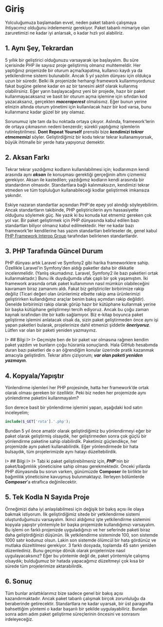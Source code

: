 # Giriş

Yolculuğumuza başlamadan evvel, neden paket tabanlı çalışmaya ihtiyacımız olduğunu irdelememiz gerekiyor. Paket tabanlı mimariye olan zaruretimizi ne kadar iyi anlarsak, o kadar hızlı yol alabiliriz.

## 1. Aynı Şey, Tekrardan

5 yıllık bir geliştirici olduğunuzu varsayarak işe başlayalım. Bu süre içerisinde PHP ile sayısız proje geliştirmiş olmanız muhtemeldir. Her yaptığınız projenizde bir oturum açma/kapatma, kullanıcı kaydı ya da yetkilendirme sistemi bulunabilir. Ancak 5 yıl yazılım dünyası için oldukça uzun bir süredir. Belki ilk projenizde herhangi framework kullanmıyordunuz fakat bugüne gelene kadar en az bir tanesini aktif olarak kullanmış olabilirsiniz. Eğer yarın başlayacağınız yeni bir projede, hazır bir paket kullanmayacaksanız ve basit bir oturum açma işlemine için sıfırdan kod yazacaksanız, gerçekten ***maceraperest*** olmalısınız. Eğer bunun yerine elinizin altında oturum yönetimi için kullanılacak hazır bir kod varsa, bunu kullanmanız kadar güzel bir şey olamaz.

Sorunumuz işte tam da bu noktada ortaya çıkıyor. Aslında, framework'lerin de ortaya çıkmasının nedeni benzerdir; sürekli yaptığımız işlemlerin rutinleştirilmesi. **Dont Repeat Yourself** prensibi bize ***kendimizi tekrar etmememizi*** söyler. Geliştirdiğimiz bir kodu tekrar tekrar kullanamıyorsak, büyük ihtimalle bir yerde hata yapıyoruz demektir.  

## 2. Aksan Farkı

Tekrar tekrar yazdığımız kodların kullanılabilmesi için; kodlarımızın kendi arasında aynı ***aksan*** ile konuşması gerektiği gerçeğinin altını çizmemiz gerekiyor. Aksan ile kastedilen; yazdığımız kodların kendi arasında bir standardının olmasıdır. Standartlara bağlı kalınmaksızın, kendimizi tekrar etmeden ve tüm topluluğun kullanabileceği kodlar geliştirmek imkansıza yakındır.

Eskiye nazaran standartlar açısından PHP'de epey yol alındığı söyleyebilirim. Ancak standartların takibinde, PHP geliştiricilerin aynı hassasiyette olduğunu söylemek güç. Ne yazık ki bu konuda kat etmemiz gereken çok yol var. Bir paket geliştirmek için PHP dünyasında kabul edilen bazı standartları biliyor olmanız kabul edilmektedir. Her ne kadar bazı framework'ler kendilerine has yazım standartları belirleseler de, genel kabul [PHP Framework Interop Group](http://www.php-fig.org) tarafından belirlenen standartlardır. 

## 3. PHP Tarafında Güncel Durum

PHP dünyası artık Laravel ve Symfony2 gibi harika frameworklere sahip. Özellikle Laravel'in Symfony′den aldığı paketler daha bir dikkatle incelenmelidir. (Yanlış okumadınız. Laravel, Symfony2 ile bazı paketleri ortak kullanmaktadır.) Bunu ilk duyduğumda ufak çaplı bir şok yaşamıştım. İki framework arasında ortak paket kullanımının nasıl mümkün olabileceğini kavramam biraz zamanımı aldı. Fakat biz geliştiriciler birbirimize rakip değiliz (Ticari değeri olan ürünlerimiz elbette rakip ama ürünlerimizi geliştirirken kullandığımız araçlar benim bakış açımdan rakip değildir). Genelde birbirimizi rakip olarak görüp hazır bir kütüphane kullanmak yerine bir başka kütüphane geliştirmeyi tercih ediyoruz. Ancak bu çoğu zaman kaynak israfından öte bir katkı sağlamıyor. Biz e-kitap boyunca paket geliştirme işlemini anlatacak olsak da, sizin paket geliştirmeden önce aynı işi yapan paketleri bularak, projelerinize dahil etmenizi şiddetle ***öneriyoruz***. Lütfen var olan bir paketi yeniden yazmayınız.

I> ## Bilgi 
I> 
I> Geçmişte ben de bir paket var olmasına rağmen kendim paket yazdım ve bunların çoğu hüsranla sonuçlandı. Hala GitHub hesabımda duran bazı paketleri de o an öğrendiğim konular üzerinde pratik kazanmak amacıyla geliştirdim. Tekrar altını çiziyorum; ***var olan paketi yeniden yazmayın***. 

## 4. Kopyala/Yapıştır

Yönlendirme işlemleri her PHP projesinde, hatta her framework’de ortak olarak olması gereken bir özelliktir. Peki biz neden her projemizde aynı yönlendirme paketini kullanmayalım? 

Son derece basit bir yönlendirme işlemini yapan, aşağıdaki kod satırı inceleyelim;

```php
include($_GET['rota'].'.php');
```

Bundan 5 yıl önce amatör olarak geliştirdiğimiz bu yönlendirmeyi eğer bir paket olarak geliştirmiş olsaydık, her geliştirmeden sonra çok güçlü bir yönlendirme paketine sahip olabilirdik. Paketimiz güçlendikçe, her projemizde aynı paketi kullanabilirdik. Eğer yönlendirmede bir hata bulsaydık, tüm projelerimizde aynı hatayı düzeltebilirdik.

I> ## Bilgi
I>
I> Tabi ki paket geliştirebilmeniz için, ***PHP***'nin bir paket/bağımlılık yöneticisine sahip olması gerekmektedir. Önceki yıllarda PHP dünyasında bu sorun varken, günümüzde **Composer** ile birlikte bir bağımlılık yöneticisine kavuşmuş bulunmaktayız. İlerleyen bölümlerde ***Composer***'a etraflıca değinilecektir.

## 5. Tek Kodla N Sayıda Proje

Örneğimizi daha iyi anlaşılabilmesi için değişik bir bakış açısı ile olaya bakmak istiyorum. İlk geliştirdiğimiz sitede bir yetkilendirme sistemi oluşturduğumuzu varsayalım. İkinci aldığımız işte yetkilendirme sistemini kopyala yapıştır yöntemiyle bir başka projemizde kullandığımızı varsayalım. Bu işlemi on farklı projenizde uyguladığınızı ve her seferinde paketi biraz daha geliştirdiğinizi düşünün. İlk yetkilendirme sisteminde 100, son sistemde 1000 satır kodunuz olsun. Lakin son sistemde ölümcül bir hata gördünüz ve mutlaka düzeltilmesi gerekiyor. 3 farklı dosyada, toplamda 45 satırı yeniden düzenlediniz. Bunu geçmişe dönük olarak projelerinize nasıl uygulayacaksınız? Eğer bu yöntemle değil de, paket yöntemiyle çalışmış olsaydık; bulduğumuz bir hatada yapacağımız düzeltmeyi çok kısa bir sürede tüm projelerimize aktarabilirdik.

## 6. Sonuç

Tüm bunlar anlattıklarımız bize sadece genel bir bakış açısı kazandırmaktadır. Ancak paket tabanlı çalışmak birçok zorunluluğu da beraberinde getirecektir. Standartlara ne kadar uyarsak, bir üst paragrafta bahsettiğim yöntemi o kadar başarılı bir şekilde uygulayabiliriz. Bundan sonra adım adım paket geliştirme süreçlerinin öncesini ve sonrasını irdeleyeceğiz.

